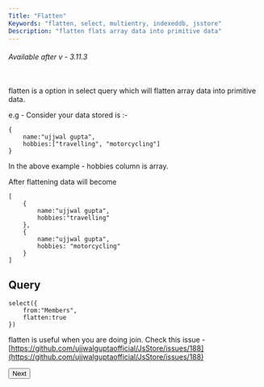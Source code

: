 ```yaml
---
Title: "Flatten"
Keywords: "flatten, select, multientry, indexeddb, jsstore"
Description: "flatten flats array data into primitive data"
---
```


###### Available after v - 3.11.3

<br>
flatten is a option in select query which will flatten array data into primitive data.

e.g - Consider your data stored is :-

```
{
    name:"ujjwal gupta",
    hobbies:["travelling", "motorcycling"]
}
```

In the above example - hobbies column is array. 

After flattening data will become

```
[
    {
        name:"ujjwal gupta",
        hobbies:"travelling"
    },
    {
        name:"ujjwal gupta",
        hobbies: "motorcycling"
    }
]
```

## Query

```
select({
    from:"Members",
    flatten:true
})
```

flatten is useful when you are doing join. Check this issue - [https://github.com/ujjwalguptaofficial/JsStore/issues/188](https://github.com/ujjwalguptaofficial/JsStore/issues/188)

<p class="margin-top-40px center-align">
    <button class="btn info btnNext">Next</button>
</p>